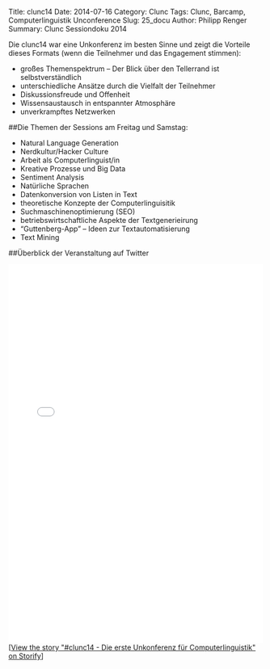 Title: clunc14
Date: 2014-07-16
Category: Clunc
Tags: Clunc, Barcamp, Computerlinguistik Unconference
Slug: 25_docu
Author: Philipp Renger
Summary: Clunc Sessiondoku 2014


Die clunc14 war eine Unkonferenz im besten Sinne und zeigt die Vorteile dieses Formats (wenn die Teilnehmer und das Engagement stimmen): 

- großes Themenspektrum – Der Blick über den Tellerrand ist selbstverständlich
- unterschiedliche Ansätze durch die Vielfalt der Teilnehmer
- Diskussionsfreude und Offenheit
- Wissensaustausch in entspannter Atmosphäre
- unverkrampftes Netzwerken 


##Die Themen der Sessions  am Freitag und Samstag:

- Natural Language Generation
- Nerdkultur/Hacker Culture
- Arbeit als Computerlinguist/in
- Kreative Prozesse und Big Data
- Sentiment Analysis
- Natürliche Sprachen
- Datenkonversion von Listen in Text
- theoretische Konzepte der Computerlinguisitik
- Suchmaschinenoptimierung (SEO)
- betriebswirtschaftliche Aspekte der Textgenerieirung
- “Guttenberg-App” – Ideen zur Textautomatisierung
- Text Mining



##Überblick der Veranstaltung auf Twitter 

<div class="storify"><iframe src="//storify.com/aexea/clunc14-die-erste-unkonferenz-fur-computerlinguis/embed?border=false" width="100%" height=750 frameborder=no allowtransparency=true></iframe><script src="//storify.com/aexea/clunc14-die-erste-unkonferenz-fur-computerlinguis.js?border=false"></script><noscript>[<a href="//storify.com/aexea/clunc14-die-erste-unkonferenz-fur-computerlinguis" target="_blank">View the story "#clunc14 - Die erste Unkonferenz für Computerlinguistik" on Storify</a>]</noscript></div>

